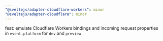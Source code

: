 ```yaml
---
"@sveltejs/adapter-cloudflare-workers": minor
"@sveltejs/adapter-cloudflare": minor
---
```


feat: emulate Cloudflare Workers bindings and incoming request properties in `event.platform` for `dev` and `preview`
